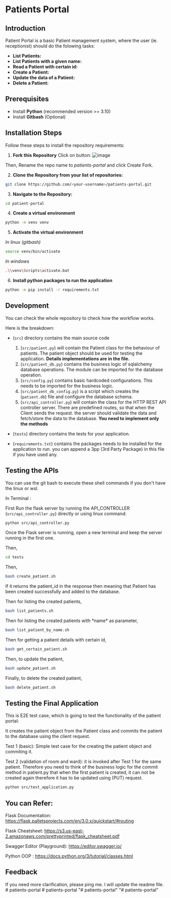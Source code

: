 # Patients Portal

## Introduction

Patient Portal is a basic Patient management system, where the user (ie. receptionist) should do the folowing tasks:
- **List Patients:**
- **List Patients with a given name:**
- **Read a Patient with certain id:**
- **Create a Patient:**
- **Update the data of a Patient:**
- **Delete a Patient:**

## Prerequisites

- Install **Python** (recommended version >= 3.10)
- Install **Gitbash** (Optional)

## Installation Steps

Follow these steps to install the repository requirements:

1. **Fork this Repository**
Click on button:
![image](https://github.com/amhkhowaja/patients-portal-for-students/assets/63882136/be42fa88-157b-44b8-a1f4-31a2083dd983)

Then,
Rename the repo name to *patients-portal* and click Create Fork.

2. **Clone the Repository from your list of repositories:**

```bash
git clone https://github.com/<your-username>/patients-portal.git
```

3. **Navigate to the Repository:**
```bash
cd patient-portal
```

4. **Create a virtual environment**
```bash
python -m venv venv
```

5. **Activate the virtual environment**

*In linux (gitbash)*

```bash
source venv/bin/activate
```

*In windows*
```bash
.\\venv\Scripts\activate.bat
```

6. **Install python packages to run the application**
```bash
python -m pip install -r requirements.txt
```

## Development

You can check the whole repository to check how the workflow works.

Here is the breakdown:

- (`src`) directory contains the main source code
    1. (`src/patient.py`) will contain the Patient class for the behaviour of patients. The patient object should be used for testing the application. 
    **Details implementations are in the file.**
    2. (`src/patient_db.py`) contains the business logic of sqlalchemy database operations. The module can be imported for the database operation.
    3. (`src/config.py`) contains basic hardcoded configurations. This needs to be imported for the business logic.
    4. (`src/patient_db_config.py`) is a script which creates the (`patient.db`) file and configure the database schema.
    5. (`src/api_controller.py`) will contain the class for the HTTP REST API controller server. There are predefined routes, so that when the Client sends the request. the server should validate the data and fetch/store the data to the database.
    **You need to implement only the methods**

- (`tests`) directory contains the tests for your application.

- (`requirements.txt`) contains the packages needs to be installed for the application to run. you can append a 3pp (3rd Party Package) in this file if you have used any.

## Testing the APIs
You can use the git bash to execute these shell commands if you don't have the linux or wsl.

In Terminal :

First Run the flask server by running the API_CONTROLLER (`src/api_controller.py`) directly or using linux command:
```bash
python src/api_controller.py
```
Once the Flask server is running, open a new terminal and keep the server running in the first one.

Then,
```bash
cd tests
```

Then,
```bash
bash create_patient.sh
```

If it returns the patient_id in the response then meaning that Patient has been created successfully and added to the database.

Then for listing the created patients,
```bash
bash list_patients.sh
```

Then for listing the created patients with \*name\* as parameter,
```bash
bash list_patient_by_name.sh
```

Then for getting a patient details with certain id,
```bash
bash get_certain_patient.sh
```

Then, to update the patient,
```bash
bash update_patient.sh
```

Finally, to delete the created patient,
```bash
bash delete_patient.sh
```
## Testing the Final Application
This is E2E test case, which is going to test the functionality of the patient portal:

It creates the patient object from the Patient class and commits the patient to the database using the client request.

Test 1 (basic):
Simple test case for the creating the patient object and commiting it.

Test 2 (validation of room and ward):
it is invoked after Test 1 for the same patient. Therefore you need to think of the business logic for the commit method in patient.py that when the first patient is created, it can not be created again therefore it has to be updated using (PUT) request. 

```bash
python src/test_application.py
```

## You can Refer:

Flask Documentation: https://flask.palletsprojects.com/en/3.0.x/quickstart/#routing

Flask Cheatsheet: https://s3.us-east-2.amazonaws.com/prettyprinted/flask_cheatsheet.pdf

Swagger Editor (Playground): https://editor.swagger.io/

Python OOP : https://docs.python.org/3/tutorial/classes.html


## Feedback

If you need more clarification, please ping me. I will update the readme file.
#   p a t i e n t s - p o r t a l  
 #   p a t i e n t s - p o r t a l  
 "# patients-portal" 
"# patients-portal" 
